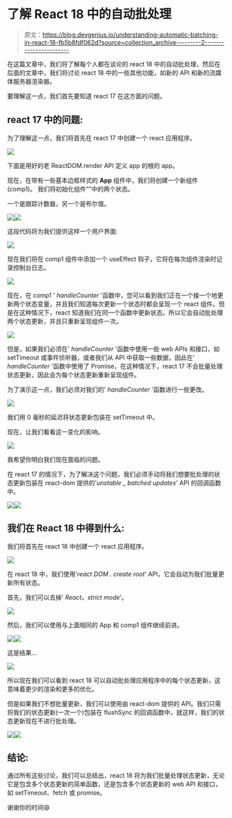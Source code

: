 # 了解 React 18 中的自动批处理

> 原文：<https://blog.devgenius.io/understanding-automatic-batching-in-react-18-fb5b8fdf062d?source=collection_archive---------2----------------------->

在这篇文章中，我们将了解每个人都在谈论的 react 18 中的自动批处理，然后在后面的文章中，我们将讨论 react 18 中的一些其他功能，如新的 API 和新的流媒体服务器渲染器。

要理解这一点，我们首先要知道 react 17 在这方面的问题。

## react 17 中的问题:

为了理解这一点，我们将首先在 react 17 中创建一个 react 应用程序。

![](img/8d7ef576f91bb69a51dcb43eb617b078.png)

下面是用好的老 ReactDOM.render API 定义 app 的根的 app。

现在，在带有一些基本边框样式的 **App** 组件中，我们将创建一个新组件(comp1)。
我们将初始化组件“”中的两个状态。

一个是跟踪计数器，另一个是布尔值。

![](img/1eac33df5eaeba22c84497b3cef56309.png)![](img/63c589e7ee6b793c94322bdea48d0c29.png)

这段代码将为我们提供这样一个用户界面:

![](img/3951547a413f3c7f77f5ce30bd137382.png)

现在我们将在 comp1 组件中添加一个 useEffect 钩子，它将在每次组件渲染时记录控制台日志。

![](img/3d2e7c92f1071f6983feb80c9b0b9b4b.png)

现在，在 comp1 ' *handleCounter* '函数中，您可以看到我们正在一个接一个地更新两个状态变量，并且我们知道每次更新一个状态时都会呈现一个 react 组件。但是在这种情况下，react 知道我们在同一个函数中更新状态。所以它会自动批处理两个状态更新，并且只重新呈现组件一次。

![](img/ec971342e67aca1151c18cd5514c16cb.png)

但是，如果我们必须在' *handleCounter* '函数中使用一些 web APIs 和接口，如 setTimeout 或事件侦听器，或者我们从 API 中获取一些数据，因此在' *handleCounter* '函数中使用了 Promise，在这种情况下，react 17 不会批量处理状态更新，因此会为每个状态更新重新呈现组件。

为了演示这一点，我们必须对我们的' *handleCounter* '函数进行一些更改。

![](img/0071fb6365fcb98906e85bc9f46f1405.png)

我们用 0 毫秒的延迟将状态更新包装在 setTimeout 中。

现在，让我们看看这一变化的影响。

![](img/0f9e457e81cc078b5777c59c5dc152cc.png)

我希望你明白我们现在面临的问题。

在 react 17 的情况下，为了解决这个问题，我们必须手动将我们想要批处理的状态更新包装在 react-dom 提供的'*unstable _ batched updates*' API 的回调函数中。

![](img/3995913c93308cc5af23bf5c87a03c5a.png)![](img/0f9e457e81cc078b5777c59c5dc152cc.png)

## 我们在 React 18 中得到什么:

我们将首先在 react 18 中创建一个 react 应用程序。

![](img/bdcbd2ca267fc675bc0006c1bbadc291.png)

在 react 18 中，我们使用'*react DOM . create root*' API，它会自动为我们批量更新所有状态。

首先，我们可以去掉' *React。strict mode*’。

![](img/ee400fed968d19f5e9c08d3d3289aecd.png)

然后，我们可以使用与上面相同的 App 和 comp1 组件继续前进。

![](img/cb6edd1fa2c38883e67d3791e2da3861.png)![](img/a4956325d380cf9e5d09caccd085e755.png)

这是结果…

![](img/31183d8249674c7038608e0234230447.png)

所以现在我们可以看到 react 18 可以自动批处理应用程序中的每个状态更新，这意味着更少的渲染和更多的优化。

但是如果我们不想批量更新，我们可以使用由 react-dom 提供的 API。我们只需将我们的状态更新(一次一个)包装在 flushSync 的回调函数中，就这样，我们的状态更新现在不进行批处理。

![](img/d93a0ac9a8b65b426e4dfc56c01de264.png)![](img/f5358192a6f9b4ed0647aa609d67427e.png)

## 结论:

通过所有这些讨论，我们可以总结出，react 18 将为我们批量处理状态更新，无论它是包含多个状态更新的简单函数，还是包含多个状态更新的 web API 和接口，如 setTimeout、fetch 或 promise。

谢谢你的时间😄